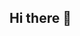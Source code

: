 ## Hi there 👋

<!--
**rosie2t/rosie2t** is a ✨ _special_ ✨ repository because its `README.md` (this file) appears on your GitHub profile.

- Hi, I'm Rosie and I'm currently an undergraduate student in Harokopio University in the department of Informatics and Telematics. Here I will mostly upload university projects that I've worked on and some personal projects as well.
- 📫 How to reach me: e-mail: rosamanoli4@gmail.com
- 😄 Pronouns: She/her
